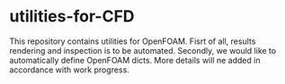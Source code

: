 # utilities-for-CFD
This repository contains utilities for OpenFOAM. Fisrt of all, results rendering and inspection is to be automated. Secondly, we would like to automatically define OpenFOAM dicts. More details will ne added in accordance with work progress.

